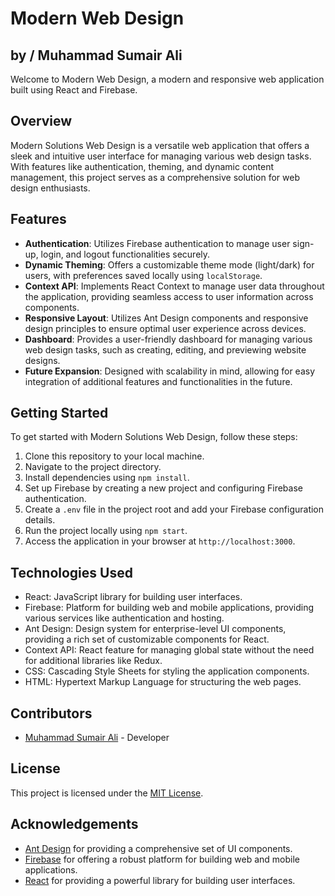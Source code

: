 # Modern Web Design
## by / Muhammad Sumair Ali
Welcome to Modern Web Design, a modern and responsive web application built using React and Firebase.

## Overview

Modern Solutions Web Design is a versatile web application that offers a sleek and intuitive user interface for managing various web design tasks. With features like authentication, theming, and dynamic content management, this project serves as a comprehensive solution for web design enthusiasts.

## Features

- **Authentication**: Utilizes Firebase authentication to manage user sign-up, login, and logout functionalities securely.
- **Dynamic Theming**: Offers a customizable theme mode (light/dark) for users, with preferences saved locally using `localStorage`.
- **Context API**: Implements React Context to manage user data throughout the application, providing seamless access to user information across components.
- **Responsive Layout**: Utilizes Ant Design components and responsive design principles to ensure optimal user experience across devices.
- **Dashboard**: Provides a user-friendly dashboard for managing various web design tasks, such as creating, editing, and previewing website designs.
- **Future Expansion**: Designed with scalability in mind, allowing for easy integration of additional features and functionalities in the future.

## Getting Started

To get started with Modern Solutions Web Design, follow these steps:

1. Clone this repository to your local machine.
2. Navigate to the project directory.
3. Install dependencies using `npm install`.
4. Set up Firebase by creating a new project and configuring Firebase authentication.
5. Create a `.env` file in the project root and add your Firebase configuration details.
6. Run the project locally using `npm start`.
7. Access the application in your browser at `http://localhost:3000`.

## Technologies Used

- React: JavaScript library for building user interfaces.
- Firebase: Platform for building web and mobile applications, providing various services like authentication and hosting.
- Ant Design: Design system for enterprise-level UI components, providing a rich set of customizable components for React.
- Context API: React feature for managing global state without the need for additional libraries like Redux.
- CSS: Cascading Style Sheets for styling the application components.
- HTML: Hypertext Markup Language for structuring the web pages.

## Contributors

- [Muhammad Sumair Ali](https://github.com/Muhammad-Sumair-Ali) - Developer

## License

This project is licensed under the [MIT License](LICENSE).

## Acknowledgements

- [Ant Design](https://ant.design/) for providing a comprehensive set of UI components.
- [Firebase](https://firebase.google.com/) for offering a robust platform for building web and mobile applications.
- [React](https://reactjs.org/) for providing a powerful library for building user interfaces.
